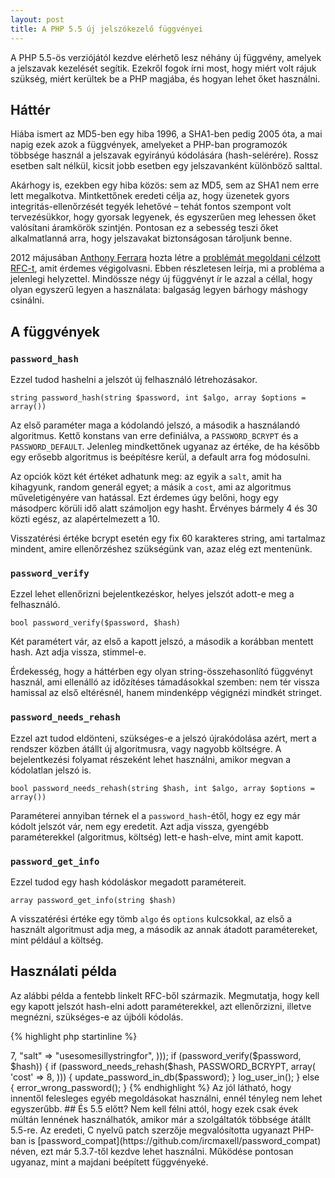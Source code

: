 ```yaml
---
layout: post
title: A PHP 5.5 új jelszókezelő függvényei
---
```


A PHP 5.5-ös verziójától kezdve elérhető lesz néhány új függvény, amelyek a jelszavak kezelését segítik. Ezekről fogok írni most, hogy miért volt rájuk szükség, miért kerültek be a PHP magjába, és hogyan lehet őket használni.

## Háttér

Hiába ismert az MD5-ben egy hiba 1996, a SHA1-ben pedig 2005 óta, a mai napig ezek azok a függvények, amelyeket a PHP-ban programozók többsége használ a jelszavak egyirányú kódolására (hash-selérére). Rossz esetben salt nélkül, kicsit jobb esetben egy jelszavanként különböző salttal.

Akárhogy is, ezekben egy hiba közös: sem az MD5, sem az SHA1 nem erre lett megalkotva. Mintkettőnek eredeti célja az, hogy üzenetek gyors integritás-ellenőrzését tegyék lehetővé &ndash; tehát fontos szempont volt tervezésükkor, hogy gyorsak legyenek, és egyszerűen meg lehessen őket valósítani áramkörök szintjén. Pontosan ez a sebesség teszi őket alkalmatlanná arra, hogy jelszavakat biztonságosan tároljunk benne.

2012 májusában [Anthony Ferrara](https://twitter.com/ircmaxell) hozta létre a [problémát megoldani célzott RFC-t](https://wiki.php.net/rfc/password_hash), amit érdemes végigolvasni. Ebben részletesen leírja, mi a probléma a jelenlegi helyzettel. Mindössze négy új függvényt ír le azzal a céllal, hogy olyan egyszerű legyen a használata: balgaság legyen bárhogy máshogy csinálni.

## A függvények

### `password_hash`

Ezzel tudod hashelni a jelszót új felhasználó létrehozásakor.

`string password_hash(string $password, int $algo, array $options = array())`

Az első paraméter maga a kódolandó jelszó, a második a használandó algoritmus. Kettő konstans van erre definiálva, a `PASSWORD_BCRYPT` és a `PASSWORD_DEFAULT`. Jelenleg mindkettőnek ugyanaz az értéke, de ha később egy erősebb algoritmus is beépítésre kerül, a default arra fog módosulni.

Az opciók közt két értéket adhatunk meg: az egyik a `salt`, amit ha kihagyunk, random generál egyet; a másik a `cost`, ami az algoritmus műveletigényére van hatással. Ezt érdemes úgy belőni, hogy egy másodperc körüli idő alatt számoljon egy hasht. Érvényes bármely 4 és 30 közti egész, az alapértelmezett a 10.

Visszatérési értéke bcrypt esetén egy fix 60 karakteres string, ami tartalmaz mindent, amire ellenőrzéshez szükségünk van, azaz elég ezt mentenünk.

### `password_verify`

Ezzel lehet ellenőrizni bejelentkezéskor, helyes jelszót adott-e meg a felhasználó.

`bool password_verify($password, $hash)`

Két paramétert vár, az első a kapott jelszó, a második a korábban mentett hash. Azt adja vissza, stimmel-e.

Érdekesség, hogy a háttérben egy olyan string-összehasonlító függvényt használ, ami ellenálló az időzítéses támadásokkal szemben: nem tér vissza hamissal az első eltérésnél, hanem mindenképp végignézi mindkét stringet.

### `password_needs_rehash`

Ezzel azt tudod eldönteni, szükséges-e a jelszó újrakódolása azért, mert a rendszer közben átállt új algoritmusra, vagy nagyobb költségre. A bejelentkezési folyamat részeként lehet használni, amikor megvan a kódolatlan jelszó is.

`bool password_needs_rehash(string $hash, int $algo, array $options = array())`

Paraméterei annyiban térnek el a `password_hash`-étől, hogy ez egy már kódolt jelszót vár, nem egy eredetit. Azt adja vissza, gyengébb paraméterekkel (algoritmus, költség) lett-e hash-elve, mint amit kapott.

### `password_get_info`

Ezzel tudod egy hash kódoláskor megadott paramétereit.

`array password_get_info(string $hash)`

A visszatérési értéke egy tömb `algo` és `options` kulcsokkal, az első a használt algoritmust adja meg, a második az annak átadott paramétereket, mint például a költség.

## Használati példa

Az alábbi példa a fentebb linkelt RFC-ből származik. Megmutatja, hogy kell egy kapott jelszót hash-elni adott paraméterekkel, azt ellenőrzizni, illetve megnézni, szükséges-e az újbóli kódolás.

{% highlight php startinline %}
<?php
$password = "rasmuslerdorf";
$hash = password_hash($password, PASSWORD_BCRYPT, array(
    "cost" => 7,
    "salt" => "usesomesillystringfor",
)));

if (password_verify($password, $hash)) {
    if (password_needs_rehash($hash, PASSWORD_BCRYPT, array(
            'cost' => 8,
    ))) {
        update_password_in_db($password);
    }
    log_user_in();
} else {
    error_wrong_password();
}
{% endhighlight %}

Az jól látható, hogy innentől felesleges egyéb megoldásokat használni, ennél tényleg nem lehet egyszerűbb.

## És 5.5 előtt?

Nem kell félni attól, hogy ezek csak évek múltán lennének használhatók, amikor már a szolgáltatók többsége átállt 5.5-re. Az eredeti, C nyelvű patch szerzője megvalósította ugyanazt PHP-ban is [password_compat](https://github.com/ircmaxell/password_compat) néven, ezt már 5.3.7-től kezdve lehet használni. Működése pontosan ugyanaz, mint a majdani beépített függvényeké.
